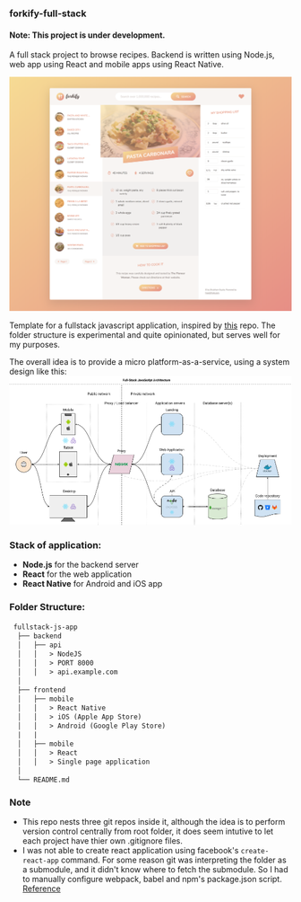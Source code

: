 ### forkify-full-stack

#### Note: This project is under development.

A full stack project to browse recipes. Backend is written using Node.js, web app using React and mobile apps using React Native. 



![](https://github.com/shubhamgupta2901/forkify/blob/master/screenshots/forkify-screenshot.png "")



Template for a fullstack javascript application, inspired by [this](https://github.com/atulmy/fullstack-javascript-architecture) repo. The folder structure is experimental and quite opinionated, but serves well for my purposes.


The overall idea is to provide a micro platform-as-a-service, using a system design like this:
![](https://github.com/shubhamgupta2901/create-fullstack-javascript-app/blob/master/fsja%20design.png)


### Stack of application:
* **Node.js** for the backend server
* **React** for the web application 
* **React Native** for Android and iOS app

### Folder Structure:
     fullstack-js-app
      ├── backend
      │   ├── api
      │   │   > NodeJS
      │   │   > PORT 8000
      │   │   > api.example.com
      │
      ├── frontend
      │   ├── mobile
      │   │   > React Native
      │   │   > iOS (Apple App Store)
      │   │   > Android (Google Play Store)
      |   |
      │   ├── mobile
      │   │   > React 
      │   │   > Single page application
      │
      └── README.md 
      
### Note
* This repo nests three git repos inside it, although the idea is to perform version control centrally from root folder, it does seem intutive to let each project have thier own .gitignore files.
* I was not able to create react application using facebook's ```create-react-app``` command. For some reason git was interpreting the folder as a submodule, and it didn't know where to fetch the submodule. So I had to manually configure webpack, babel and npm's package.json script. [Reference](https://dev.to/vish448/create-react-project-without-create-react-app-3goh)



